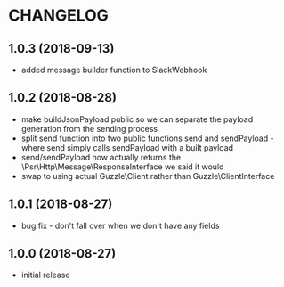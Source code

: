 CHANGELOG
=========

1.0.3 (2018-09-13)
------------------

* added message builder function to SlackWebhook

1.0.2 (2018-08-28)
------------------

* make buildJsonPayload public so we can separate the payload generation from the sending process
* split send function into two public functions send and sendPayload - where send simply calls sendPayload with a built
  payload
* send/sendPayload now actually returns the \Psr\Http\Message\ResponseInterface we said it would
* swap to using actual Guzzle\Client rather than Guzzle\ClientInterface 

1.0.1 (2018-08-27)
------------------

* bug fix - don't fall over when we don't have any fields

1.0.0 (2018-08-27)
------------------

* initial release
